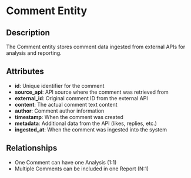 # Comment Entity

## Description
The Comment entity stores comment data ingested from external APIs for analysis and reporting.

## Attributes
- **id**: Unique identifier for the comment
- **source_api**: API source where the comment was retrieved from
- **external_id**: Original comment ID from the external API
- **content**: The actual comment text content
- **author**: Comment author information
- **timestamp**: When the comment was created
- **metadata**: Additional data from the API (likes, replies, etc.)
- **ingested_at**: When the comment was ingested into the system

## Relationships
- One Comment can have one Analysis (1:1)
- Multiple Comments can be included in one Report (N:1)

